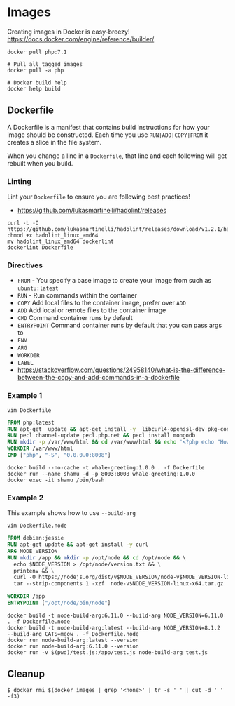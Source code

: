 # Images
Creating images in Docker is easy-breezy!
https://docs.docker.com/engine/reference/builder/

```shell
docker pull php:7.1

# Pull all tagged images
docker pull -a php

# Docker build help
docker help build
```

## Dockerfile
A Dockerfile is a manifest that contains build instructions for how your
image should be constructed. Each time you use `RUN|ADD|COPY|FROM` it creates
a slice in the file system.

When you change a line in a `Dockerfile`, that line and each following will get 
rebuilt when you build.

### Linting
Lint your `Dockerfile` to ensure you are following best practices!

- https://github.com/lukasmartinelli/hadolint/releases

```shell
curl -L -O https://github.com/lukasmartinelli/hadolint/releases/download/v1.2.1/hadolint_linux_amd64
chmod +x hadolint_linux_amd64
mv hadolint_linux_amd64 dockerlint
dockerlint Dockerfile
```

### Directives
- `FROM` - You specify a base image to create your image from such as `ubuntu:latest`
- `RUN` - Run commands within the container
- `COPY` Add local files to the container image, prefer over `ADD`
- `ADD` Add local or remote files to the container image
- `CMD` Command container runs by default
- `ENTRYPOINT` Command container runs by default that you can pass args to
- `ENV`
- `ARG`
- `WORKDIR`
- `LABEL`
- https://stackoverflow.com/questions/24958140/what-is-the-difference-between-the-copy-and-add-commands-in-a-dockerfile

### Example 1
`vim Dockerfile`

```Dockerfile
FROM php:latest
RUN apt-get  update && apt-get install -y  libcurl4-openssl-dev pkg-config libssl-dev
RUN pecl channel-update pecl.php.net && pecl install mongodb
RUN mkdir -p /var/www/html && cd /var/www/html && echo '<?php echo "Howdy, I am whaley glad you are here!";' > index.php 
WORKDIR /var/www/html
CMD ["php", "-S", "0.0.0.0:8008"]
```


```
docker build --no-cache -t whale-greeting:1.0.0 . -f Dockerfile
docker run --name shamu -d -p 8003:8008 whale-greeting:1.0.0
docker exec -it shamu /bin/bash
```

### Example 2
This example shows how to use `--build-arg`

`vim Dockerfile.node`

```Dockerfile
FROM debian:jessie
RUN apt-get update && apt-get install -y curl
ARG NODE_VERSION
RUN mkdir /app && mkdir -p /opt/node && cd /opt/node && \ 
  echo $NODE_VERSION > /opt/node/version.txt && \
  printenv && \
  curl -O https://nodejs.org/dist/v$NODE_VERSION/node-v$NODE_VERSION-linux-x64.tar.gz && \
  tar --strip-components 1 -xzf  node-v$NODE_VERSION-linux-x64.tar.gz

WORKDIR /app
ENTRYPOINT ["/opt/node/bin/node"]
```

```
docker build -t node-build-arg:6.11.0 --build-arg NODE_VERSION=6.11.0 . -f Dockerfile.node
docker build -t node-build-arg:latest --build-arg NODE_VERSION=8.1.2  --build-arg CATS=meow . -f Dockerfile.node
docker run node-build-arg:latest --version
docker run node-build-arg:6.11.0 --version
docker run -v $(pwd)/test.js:/app/test.js node-build-arg test.js
```


## Cleanup
`$ docker rmi $(docker images | grep '<none>' | tr -s ' ' | cut -d ' ' -f3)`
